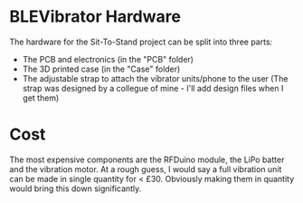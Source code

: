 # BLEVibrator Hardware

The hardware for the Sit-To-Stand project can be split into three parts:

* The PCB and electronics (in the "PCB" folder)
* The 3D printed case (in the "Case" folder)
* The adjustable strap to attach the vibrator units/phone to the user (The strap was designed by a collegue of mine - I'll add design files when I get them)

# Cost

The most expensive components are the RFDuino module, the LiPo batter and the vibration motor. At a rough guess, I would say a full vibration unit can be made in single quantity for < £30. Obviously making them in quantity would bring this down significantly.

